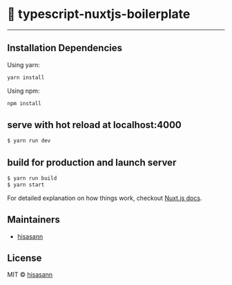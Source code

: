 # :bento: typescript-nuxtjs-boilerplate

---

## Installation Dependencies

Using yarn:

```bash
yarn install
```

Using npm:

```bash
npm install
```

## serve with hot reload at localhost:4000

```bash
$ yarn run dev
```

## build for production and launch server

```bash
$ yarn run build
$ yarn start
```

For detailed explanation on how things work, checkout [Nuxt.js docs](https://nuxtjs.org).

## Maintainers

- [hisasann](https://github.com/hisasann)

## License

MIT © [hisasann](https://github.com/hisasann)

